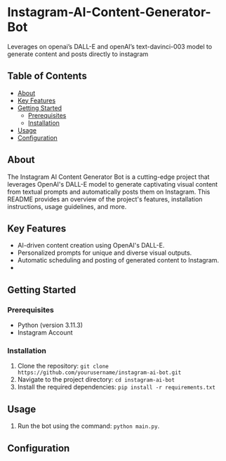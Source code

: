 # Instagram-AI-Content-Generator-Bot
Leverages on openai’s DALL-E and openAI’s text-davinci-003 model to generate content and posts directly to instagram 


## Table of Contents
- [About](#about)
- [Key Features](#key-features)
- [Getting Started](#getting-started)
  - [Prerequisites](#prerequisites)
  - [Installation](#installation)
- [Usage](#usage)
- [Configuration](#configuration)

## About
The Instagram AI Content Generator Bot is a cutting-edge project that leverages OpenAI's DALL-E model to generate captivating visual content from textual prompts and automatically posts them on Instagram. This README provides an overview of the project's features, installation instructions, usage guidelines, and more.

## Key Features
- AI-driven content creation using OpenAI's DALL-E.
- Personalized prompts for unique and diverse visual outputs.
- Automatic scheduling and posting of generated content to Instagram.
- 
## Getting Started
### Prerequisites
- Python (version 3.11.3)
- Instagram Account

### Installation
1. Clone the repository: `git clone https://github.com/yourusername/instagram-ai-bot.git`
2. Navigate to the project directory: `cd instagram-ai-bot`
3. Install the required dependencies: `pip install -r requirements.txt`

## Usage
1. Run the bot using the command: `python main.py`.

## Configuration
